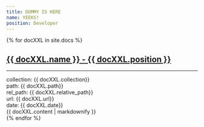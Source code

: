 ```yaml
---
title: DUMMY IS HERE
name: YEEKS!
position: Developer
---
```


{% for docXXL in site.docs %}
  <h2>
    <a href="{{ docXXL.url }}">
      {{ docXXL.name }} - {{ docXXL.position }}
    </a>
  </h2>
  <hr/>
  collection: {{ docXXL.collection}}
  <br/>path: {{ docXXL.path}}
  <br/>rel_path: {{ docXXL.relative_path}}
  <br/>url: {{ docXXL.url}}
  <br/>date: {{ docXXL.date}}
  <div>{{ docXXL.content | markdownify }}</div>
{% endfor %}